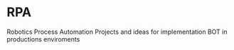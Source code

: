 # RPA
Robotics Process Automation
Projects and ideas for implementation BOT in productions enviroments
